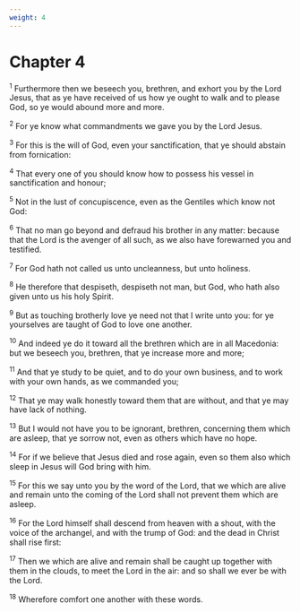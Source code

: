 ```yaml
---
weight: 4
---
```


# Chapter 4

<sup>1</sup> Furthermore then we beseech you, brethren, and exhort you by the Lord Jesus, that as ye have received of us how ye ought to walk and to please God,  so ye would abound more and more. 

<sup>2</sup> For ye know what commandments we gave you by the Lord Jesus. 

<sup>3</sup> For this is the will of God, even your sanctification, that ye should abstain from fornication: 

<sup>4</sup> That every one of you should know how to possess his vessel in sanctification and honour; 

<sup>5</sup> Not in the lust of concupiscence, even as the Gentiles which know not God: 

<sup>6</sup> That no man go beyond and defraud his brother in any matter: because that the Lord is the avenger of all such, as we also have forewarned you and testified. 

<sup>7</sup> For God hath not called us unto uncleanness, but unto holiness. 

<sup>8</sup> He therefore that despiseth, despiseth not man, but God, who hath also given unto us his holy Spirit. 

<sup>9</sup> But as touching brotherly love ye need not that I write unto you: for ye yourselves are taught of God to love one another. 

<sup>10</sup> And indeed ye do it toward all the brethren which are in all Macedonia: but we beseech you, brethren, that ye increase more and more; 

<sup>11</sup> And that ye study to be quiet, and to do your own business, and to work with your own hands, as we commanded you; 

<sup>12</sup> That ye may walk honestly toward them that are without, and that ye may have lack of nothing. 

<sup>13</sup> But I would not have you to be ignorant, brethren, concerning them which are asleep, that ye sorrow not, even as others which have no hope. 

<sup>14</sup> For if we believe that Jesus died and rose again, even so them also which sleep in Jesus will God bring with him. 

<sup>15</sup> For this we say unto you by the word of the Lord, that we which are alive and remain unto the coming of the Lord shall not prevent them which are asleep. 

<sup>16</sup> For the Lord himself shall descend from heaven with a shout, with the voice of the archangel, and with the trump of God: and the dead in Christ shall rise first: 

<sup>17</sup> Then we which are alive and remain shall be caught up together with them in the clouds, to meet the Lord in the air: and so shall we ever be with the Lord. 

<sup>18</sup> Wherefore comfort one another with these words. 



